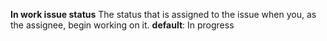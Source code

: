 ﻿**In work issue status**
The status that is assigned to the issue when you, as the assignee, begin working on it.
**default**: In progress
